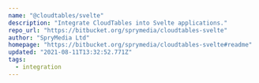 ```yaml
---
name: "@cloudtables/svelte"
description: "Integrate CloudTables into Svelte applications."
repo_url: "https://bitbucket.org/sprymedia/cloudtables-svelte"
author: "SpryMedia Ltd"
homepage: "https://bitbucket.org/sprymedia/cloudtables-svelte#readme"
updated: "2021-08-11T13:32:52.771Z"
tags: 
  - integration
---
```

